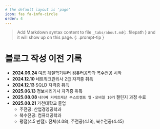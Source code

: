 ```yaml
---
# the default layout is 'page'
icon: fas fa-info-circle
order: 4
---
```


> Add Markdown syntax content to file `_tabs/about.md`{: .filepath } and it will show up on this page.
{: .prompt-tip }

# 블로그 작성 이전 기록
- **2024.06.24** 여름 계절학기부터 컴퓨터공학과 복수전공 시작
- **2024.12.10** 네트워크관리사 2급 자격증 취득
- **2024.12.13** SQLD 자격증 취득
- **2025.06.13** 정보처리기사 자격증 취득
- **2025.08.08** `네이버 커넥트재단 부스트캠프 웹・모바일 10기` 챌린지 과정 수료
- **2025.08.21** 가천대학교 졸업
	- 주전공: 산업경영공학과
	- 복수전공: 컴퓨터공학과
	- 평점(4.5 만점): 전체(4.08), 주전공(4.18), 복수전공(4.45)

